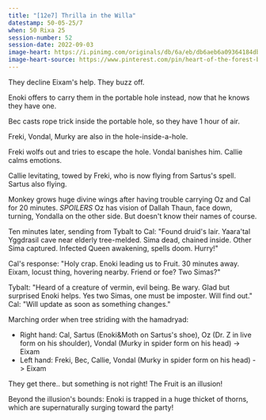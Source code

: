 ```yaml
---
title: "[12e7] Thrilla in the Willa"
datestamp: 50-05-25/7
when: 50 Rixa 25
session-number: 52
session-date: 2022-09-03
image-heart: https://i.pinimg.com/originals/db/6a/eb/db6aeb6a09364184dbb3deb9cb4566ed.png
image-heart-source: https://www.pinterest.com/pin/heart-of-the-forest-by-jkroots-on-deviantart--551409548100086588/
---
```


They decline Eixam's help. They buzz off.

Enoki offers to carry them in the portable hole instead, now that he knows they have one.

Bec casts rope trick inside the portable hole, so they have 1 hour of air.

Freki, Vondal, Murky are also in the hole-inside-a-hole.

Freki wolfs out and tries to escape the hole. Vondal banishes him. Callie calms emotions.

Callie levitating, towed by Freki, who is now flying from Sartus's spell. Sartus also flying.

Monkey grows huge divine wings after having trouble carrying Oz and Cal for 20 minutes. *SPOILERS* Oz has vision of Dallah Thaun, face down, turning, Yondalla on the other side. But doesn't know their names of course.

Ten minutes later, sending from Tybalt to Cal: "Found druid's lair. Yaara'tal Yggdrasil cave near elderly tree-melded. Sima dead, chained inside. Other Sima captured. Infected Queen awakening, spells doom. Hurry!"

Cal's response: "Holy crap. Enoki leading us to Fruit. 30 minutes away. Eixam, locust thing, hovering nearby. Friend or foe? Two Simas?"

Tybalt: "Heard of a creature of vermin, evil being. Be wary. Glad but surprised Enoki helps. Yes two Simas, one must be imposter. Will find out."
Cal: "Will update as soon as something changes."

Marching order when tree striding with the hamadryad:
* Right hand: Cal, Sartus (Enoki&Moth on Sartus's shoe), Oz (Dr. Z in live form on his shoulder), Vondal (Murky in spider form on his head) -> Eixam
* Left hand: Freki, Bec, Callie, Vondal (Murky in spider form on his head) -> Eixam

They get there.. but something is not right! The Fruit is an illusion!

Beyond the illusion's bounds: Enoki is trapped in a huge thicket of thorns, which are supernaturally surging toward the party!
